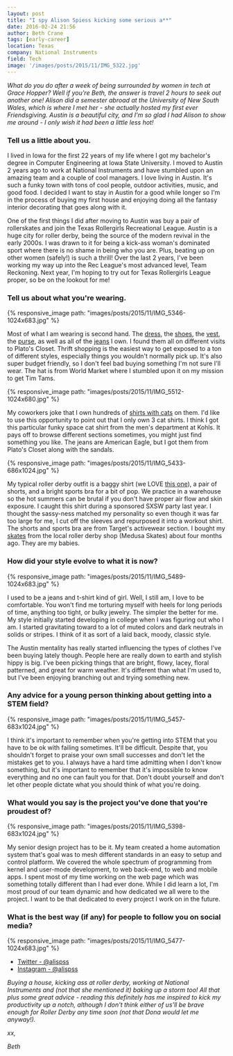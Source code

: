 ```yaml
---
layout: post
title: "I spy Alison Spiess kicking some serious a**"
date: 2016-02-24 21:56
author: Beth Crane
tags: [early-career]
location: Texas
company: National Instruments
field: Tech
image: '/images/posts/2015/11/IMG_5322.jpg'
---
```


*What do you do after a week of being surrounded by women in tech at Grace Hopper? Well if you're Beth, the answer is travel 2 hours to seek out another one! Alison did a semester abroad at the University of New South Wales, which is where I met her - she actually hosted my first ever Friendsgiving. Austin is a beautiful city, and I'm so glad I had Alison to show me around - I only wish it had been a little less hot!*

### Tell us a little about you.

I lived in Iowa for the first 22 years of my life where I got my bachelor's degree in Computer Engineering at Iowa State University. I moved to Austin 2 years ago to work at National Instruments and have stumbled upon an amazing team and a couple of cool managers. I love living in Austin. It's such a funky town with tons of cool people, outdoor activities, music, and good food. I decided I want to stay in Austin for a good while longer so I'm in the process of buying my first house and enjoying doing all the fantasy interior decorating that goes along with it.

One of the first things I did after moving to Austin was buy a pair of rollerskates and join the Texas Rollergirls Recreational League. Austin is a huge city for roller derby, being the source of the modern revival in the early 2000s. I was drawn to it for being a kick-ass woman's dominated sport where there is no shame in being who you are. Plus, beating up on other women (safely!) is such a thrill! Over the last 2 years, I've been working my way up into the Rec League's most advanced level, Team Reckoning. Next year, I'm hoping to try out for Texas Rollergirls League proper, so be on the lookout for me!

### Tell us about what you're wearing.

{% responsive_image path: "images/posts/2015/11/IMG_5346-1024x683.jpg" %}

Most of what I am wearing is second hand. The [dress](http://amzn.to/20WkUwA), the [shoes](http://amzn.to/21sPIqV), the [vest](http://amzn.to/1TGwson), the [purse](http://amzn.to/21sPGPM), as well as all of the [jeans](http://amzn.to/1TGwwEI) I own. I found them all on different visits to Plato's Closet. Thrift shopping is the easiest way to get exposed to a ton of different styles, especially things you wouldn't normally pick up. It's also super budget friendly, so I don't feel bad buying something I'm not sure I'll wear. The hat is from World Market where I stumbled upon it on my mission to get Tim Tams.

{% responsive_image path: "images/posts/2015/11/IMG_5512-1024x680.jpg" %}

My coworkers joke that I own hundreds of [shirts with cats](http://amzn.to/20WlfPR) on them. I'd like to use this opportunity to point out that I only own 3 cat shirts. I think I got this particular funky space cat shirt from the men's department at Kohls. It pays off to browse different sections sometimes, you might just find something you like. The jeans are American Eagle, but I got them from Plato's Closet along with the sandals.

{% responsive_image path: "images/posts/2015/11/IMG_5433-686x1024.jpg" %}

My typical roller derby outfit is a baggy shirt (we LOVE [this one](http://amzn.to/1R3bryo)), a pair of shorts, and a bright sports bra for a bit of pop. We practice in a warehouse so the hot summers can be brutal if you don't have proper air flow and skin exposure. I caught this shirt during a sponsored SXSW party last year. I thought the sassy-ness matched my personality so even though it was far too large for me, I cut off the sleeves and repurposed it into a workout shirt. The shorts and sports bra are from Target's activewear section. I bought my [skates](http://amzn.to/21sQ691) from the local roller derby shop (Medusa Skates) about four months ago. They are my babies.

### How did your style evolve to what it is now?

{% responsive_image path: "images/posts/2015/11/IMG_5489-1024x683.jpg" %}

I used to be a jeans and t-shirt kind of girl. Well, I still am, I love to be comfortable. You won't find me torturing myself with heels for long periods of time, anything too tight, or bulky jewelry. The simpler the better for me. My style initially started developing in college when I was figuring out who I am. I started gravitating toward to a lot of muted colors and dark neutrals in solids or stripes. I think of it as sort of a laid back, moody, classic style.

The Austin mentality has really started influencing the types of clothes I've been buying lately though. People here are really down to earth and stylish hippy is big. I've been picking things that are bright, flowy, lacey, floral patterned, and great for warm weather. It's different than what I'm used to, but I've been enjoying branching out and trying something new.

### Any advice for a young person thinking about getting into a STEM field?

{% responsive_image path: "images/posts/2015/11/IMG_5457-683x1024.jpg" %}

I think it's important to remember when you're getting into STEM that you have to be ok with failing sometimes. It'll be difficult. Despite that, you shouldn't forget to praise your own small successes and don't let the mistakes get to you. I always have a hard time admitting when I don't know something, but it's important to remember that it's impossible to know everything and no one can fault you for that. Don't doubt yourself and don't let other people dictate what you should think of what you're doing.

### What would you say is the project you've done that you're proudest of?

{% responsive_image path: "images/posts/2015/11/IMG_5398-683x1024.jpg" %}

My senior design project has to be it. My team created a home automation system that's goal was to mesh different standards in an easy to setup and control platform. We covered the whole spectrum of programming from kernel and user-mode development, to web back-end, to web and mobile apps. I spent most of my time working on the web page which was something totally different than I had ever done. While I did learn a lot, I'm most proud of our team dynamic and how dedicated we all were to the project. I want to be that dedicated to every project I work on in the future.

### What is the best way (if any) for people to follow you on social media?

{% responsive_image path: "images/posts/2015/11/IMG_5477-1024x683.jpg" %}

- [Twitter - @alispss](http://twitter.com/alispss) 
- [Instagram - @alispss](http://instagram.com/alispss)

*Buying a house, kicking ass at roller derby, working at National Instruments and (not that she mentioned it) baking up a storm too! All that plus some great advice - reading this definitely has me inspired to kick my productivity up a notch, although I don't think either of us'll be brave enough for Roller Derby any time soon (not that Dona would let me anyway!).*

*xx,*

*Beth*
